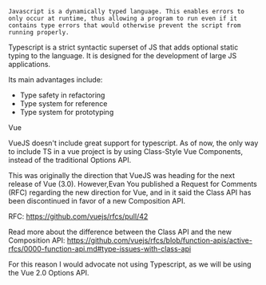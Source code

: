     Javascript is a dynamically typed language. This enables errors to only occur at runtime, thus allowing a program to run even if it contains type errors that would otherwise prevent the script from running properly. 

Typescript is a strict syntactic superset of JS that adds optional static typing to the language. It is designed for the development of large JS applications.

Its main advantages include:
* Type safety in refactoring
* Type system for reference
* Type system for prototyping

Vue 

VueJS doesn't include great support for typescript. As of now, the only way to include TS in a vue project is by using Class-Style Vue Components, instead of the traditional Options API. 

This was originally the direction that VueJS was heading for the next release of Vue (3.0). However,Evan You published a Request for Comments (RFC) regarding the new direction for Vue, and in it said the Class API has been discontinued in favor of a new Composition API. 

RFC: 
https://github.com/vuejs/rfcs/pull/42

Read more about the difference between the Class API and the new Composition API: 
https://github.com/vuejs/rfcs/blob/function-apis/active-rfcs/0000-function-api.md#type-issues-with-class-api


For this reason I would advocate not using Typescript, as we will be using the Vue 2.0 Options API.